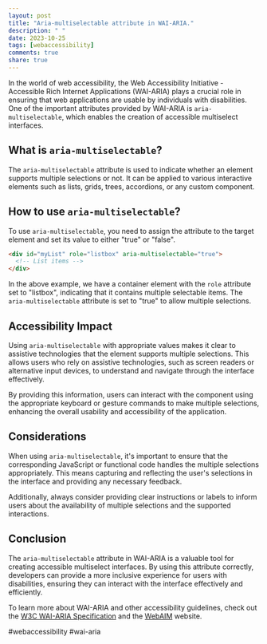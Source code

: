 ```yaml
---
layout: post
title: "Aria-multiselectable attribute in WAI-ARIA."
description: " "
date: 2023-10-25
tags: [webaccessibility]
comments: true
share: true
---
```


In the world of web accessibility, the Web Accessibility Initiative - Accessible Rich Internet Applications (WAI-ARIA) plays a crucial role in ensuring that web applications are usable by individuals with disabilities. One of the important attributes provided by WAI-ARIA is `aria-multiselectable`, which enables the creation of accessible multiselect interfaces.

## What is `aria-multiselectable`?

The `aria-multiselectable` attribute is used to indicate whether an element supports multiple selections or not. It can be applied to various interactive elements such as lists, grids, trees, accordions, or any custom component.

## How to use `aria-multiselectable`?

To use `aria-multiselectable`, you need to assign the attribute to the target element and set its value to either "true" or "false".

```html
<div id="myList" role="listbox" aria-multiselectable="true">
  <!-- List items -->
</div>
```

In the above example, we have a container element with the `role` attribute set to "listbox", indicating that it contains multiple selectable items. The `aria-multiselectable` attribute is set to "true" to allow multiple selections.

## Accessibility Impact

Using `aria-multiselectable` with appropriate values makes it clear to assistive technologies that the element supports multiple selections. This allows users who rely on assistive technologies, such as screen readers or alternative input devices, to understand and navigate through the interface effectively.

By providing this information, users can interact with the component using the appropriate keyboard or gesture commands to make multiple selections, enhancing the overall usability and accessibility of the application.

## Considerations

When using `aria-multiselectable`, it's important to ensure that the corresponding JavaScript or functional code handles the multiple selections appropriately. This means capturing and reflecting the user's selections in the interface and providing any necessary feedback.

Additionally, always consider providing clear instructions or labels to inform users about the availability of multiple selections and the supported interactions.

## Conclusion

The `aria-multiselectable` attribute in WAI-ARIA is a valuable tool for creating accessible multiselect interfaces. By using this attribute correctly, developers can provide a more inclusive experience for users with disabilities, ensuring they can interact with the interface effectively and efficiently.

To learn more about WAI-ARIA and other accessibility guidelines, check out the [W3C WAI-ARIA Specification](https://www.w3.org/TR/wai-aria-1.2/) and the [WebAIM](https://webaim.org/) website.

#webaccessibility #wai-aria